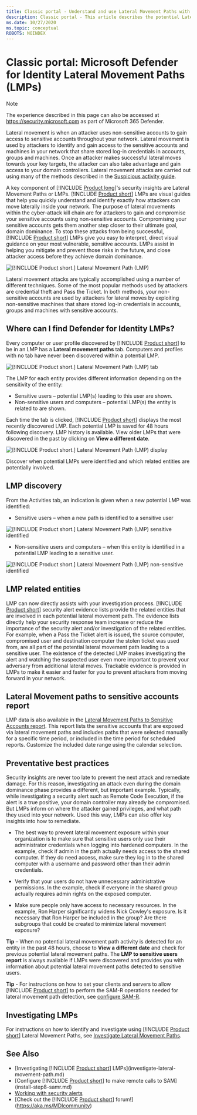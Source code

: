 ```yaml
---
title: Classic portal - Understand and use Lateral Movement Paths with Microsoft Defender for Identity
description: Classic portal - This article describes the potential Lateral Movement Paths (LMPs) of Microsoft Defender for Identity
ms.date: 10/27/2020
ms.topic: conceptual
ROBOTS: NOINDEX
---
```


# Classic portal: Microsoft Defender for Identity Lateral Movement Paths (LMPs)

> [!NOTE]
> The experience described in this page can also be accessed at <https://security.microsoft.com> as part of Microsoft 365 Defender.

Lateral movement is when an attacker uses non-sensitive accounts to gain access to sensitive accounts throughout your network. Lateral movement is used by attackers to identify and gain access to the sensitive accounts and machines in your network that share stored log-in credentials in accounts, groups and machines. Once an attacker makes successful lateral moves towards your key targets, the attacker can also take advantage and gain access to your domain controllers. Lateral movement attacks are carried out using many of the methods described in the [Suspicious activity guide](/defender-for-identity/alerts-overview).

A key component of [!INCLUDE [Product long](includes/product-long.md)]'s security insights are Lateral Movement Paths or LMPs. [!INCLUDE [Product short](includes/product-short.md)] LMPs are visual guides that help you quickly understand and identify exactly how attackers can move laterally inside your network. The purpose of lateral movements within the cyber-attack kill chain are for attackers to gain and compromise your sensitive accounts using non-sensitive accounts. Compromising your sensitive accounts gets them another step closer to their ultimate goal, domain dominance. To stop these attacks from being successful, [!INCLUDE [Product short](includes/product-short.md)] LMPs give you easy to interpret, direct visual guidance on your most vulnerable, sensitive accounts. LMPs assist in helping you mitigate and prevent those risks in the future, and close attacker access before they achieve domain dominance.

![[!INCLUDE [Product short.](includes/product-short.md)] Lateral Movement Path (LMP)](media/lmp.png)

Lateral movement attacks are typically accomplished using a number of different techniques. Some of the most popular methods used by attackers are credential theft and Pass the Ticket. In both methods, your non-sensitive accounts are used by attackers for lateral moves by exploiting non-sensitive machines that share stored log-in credentials in accounts, groups and machines with sensitive accounts.

## Where can I find Defender for Identity LMPs?

Every computer or user profile discovered by [!INCLUDE [Product short](includes/product-short.md)] to be in an LMP has a **Lateral movement paths** tab. Computers and profiles with no tab have never been discovered within a potential LMP.

![[!INCLUDE [Product short.](includes/product-short.md)] Lateral Movement Path (LMP) tab](media/lateral-movement-path-tab.png)

The LMP for each entity provides different information depending on the sensitivity of the entity:

- Sensitive users – potential LMP(s) leading to this user are shown.
- Non-sensitive users and computers – potential LMP(s) the entity is related to are shown.

Each time the tab is clicked, [!INCLUDE [Product short](includes/product-short.md)] displays the most recently discovered LMP. Each potential LMP is saved for 48 hours following discovery. LMP history is available. View older LMPs that were discovered in the past by clicking on **View a different date**.

![[!INCLUDE [Product short.](includes/product-short.md)] Lateral Movement Path (LMP) display](media/lmp-complete.png)

Discover when potential LMPs were identified and which related entities are potentially involved.

## LMP discovery

From the Activities tab, an indication is given when a new potential LMP was identified:

- Sensitive users – when a new path is identified to a sensitive user

![[!INCLUDE [Product short.](includes/product-short.md)] Lateral Movement Path (LMP) sensitive identified](media/lmp-activities.png)

- Non-sensitive users and computers – when this entity is identified in a potential LMP leading to a sensitive user.

![[!INCLUDE [Product short.](includes/product-short.md)] Lateral Movement Path (LMP) non-sensitive identified](media/lateral-non-sensitive.png)

## LMP related entities

LMP can now directly assists with your investigation process. [!INCLUDE [Product short](includes/product-short.md)] security alert evidence lists provide the related entities that are involved in each potential lateral movement path. The evidence lists directly help your security response team increase or reduce the importance of the security alert and/or investigation of the related entities. For example, when a Pass the Ticket alert is issued, the source computer, compromised user and destination computer the stolen ticket was used from, are all part of the potential lateral movement path leading to a sensitive user. The existence of the detected LMP makes investigating the alert and watching the suspected user even more important to prevent your adversary from additional lateral moves. Trackable evidence is provided in LMPs to make it easier and faster for you to prevent attackers from moving forward in your network.

## Lateral Movement paths to sensitive accounts report

LMP data is also available in the [Lateral Movement Paths to Sensitive Accounts report](/defender-for-identity/understand-lateral-movement-paths). This report lists the sensitive accounts that are exposed via lateral movement paths and includes paths that were selected manually for a specific time period, or included in the time period for scheduled reports.  Customize the included date range using the calendar selection.

## Preventative best practices

Security insights are never too late to prevent the next attack and remediate damage. For this reason, investigating an attack even during the domain dominance phase provides a different, but important example. Typically, while investigating a security alert such as Remote Code Execution, if the alert is a true positive, your domain controller may already be compromised. But LMPs inform on where the attacker gained privileges, and what path they used into your network. Used this way, LMPs can also offer key insights into how to remediate.

- The best way to prevent lateral movement exposure within your organization is to make sure that sensitive users only use their administrator credentials when logging into hardened computers. In the example, check if admin in the path actually needs access to the shared computer. If they do need access, make sure they log in to the shared computer with a username and password other than their admin credentials.

- Verify that your users do not have unnecessary administrative permissions. In the example, check if everyone in the shared group actually requires admin rights on the exposed computer.

- Make sure people only have access to necessary resources. In the example, Ron Harper significantly widens Nick Cowley's exposure. Is it necessary that Ron Harper be included in the group? Are there subgroups that could be created to minimize lateral movement exposure?

**Tip** – When no potential lateral movement path activity is detected for an entity in the past 48 hours, choose to **View a different date** and check for previous potential lateral movement paths. The **LMP to sensitive users report** is always available if LMPs were discovered and provides you with information about potential lateral movement paths detected to sensitive users.

**Tip** - For instructions on how to set your clients and servers to allow [!INCLUDE [Product short](includes/product-short.md)] to perform the SAM-R operations needed for lateral movement path detection, see [configure SAM-R](/defender-for-identity/remote-calls-sam).

## Investigating LMPs

For instructions on how to identify and investigate using [!INCLUDE [Product short](includes/product-short.md)] Lateral Movement Paths, see [Investigate Lateral Movement Paths](/defender-for-identity/understand-lateral-movement-paths).

## See Also

- [Investigating [!INCLUDE [Product short](includes/product-short.md)] LMPs](investigate-lateral-movement-path.md)
- [Configure [!INCLUDE [Product short](includes/product-short.md)] to make remote calls to SAM](install-step8-samr.md)
- [Working with security alerts](/defender-for-identity/manage-security-alerts)
- [Check out the [!INCLUDE [Product short](includes/product-short.md)] forum!](<https://aka.ms/MDIcommunity>)